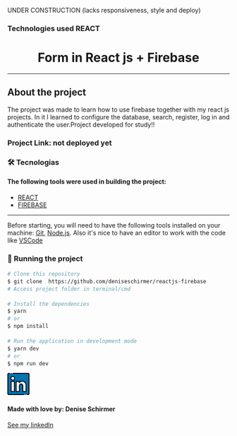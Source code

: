  UNDER CONSTRUCTION (lacks responsiveness, style and deploy)

### Technologies used REACT

<h1 style="text-align: center; font-weight: bold;">Form in React js + Firebase</h1>

<!-- ## Demo 📸

<div align="center" >
   <img src="./github/" alt="demo-mobile" height="425">
</div> -->
 ---

## About the project
The project was made to learn how to use firebase together with my react js projects. In it I learned to configure the database, search, register, log in and authenticate the user.Project developed for study!!


### Project Link: not deployed yet
### 🛠 Tecnologias
#### The following tools were used in building the project:

- [REACT](https://pt-br.reactjs.org/)
- [FIREBASE](https://firebase.google.com/?hl=pt)



--- 
Before starting, you will need to have the following tools installed on your machine:
[Git](https://git-scm.com), [Node.js](https://nodejs.org/en/).
Also it's nice to have an editor to work with the code like [VSCode](https://code.visualstudio.com/)

### 🎲 Running the project

```bash
# Clone this repository
$ git clone  https://github.com/deniseschirmer/reactjs-firebase
# Access project folder in terminal/cmd

# Install the dependencies
$ yarn
# or
$ npm install

# Run the application in development mode
$ yarn dev
# or
$ npm run dev
```



<a href="https://raw.githubusercontent.com/ARTHURPC03/Proffy-FullStack/master/github/linkedin.png">
<img src="https://raw.githubusercontent.com/ARTHURPC03/Proffy-FullStack/master/github/linkedin.png" alt="linkedin" height="50"></a>
<br />

#### Made with love by: Denise Schirmer
[See my linkedIn](https://www.linkedin.com/in/denise-s-lima-schirmer-9702661ba/)

